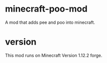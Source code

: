# minecraft-poo-mod
A mod that adds pee and poo into minecraft.

# version
This mod runs on Minecraft Version 1.12.2 forge.